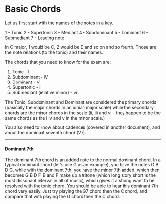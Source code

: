 # Basic Chords

Let us first start with the names of the notes in a key.

1 - Tonic
2 - Supertonic
3 - Mediant
4 - Subdominant
5 - Dominant
6 - Submediant
7 - Leading note

In C major, 1 would be C, 2 would be D and so on and so fourth. Those are the note relations (to the tonic) and their names.

The chords that you need to know for the exam are:
1. Tonic - I
2. Subdominant - IV
3. Dominant - V
4. Supertonic - ii
5. Submediant (relative minor) - vi

The Tonic, Subdominant and Dominant are considered the primary chords (basically the major chords in an ionian major scale) while the secondary chords are the minor chords in the scale (ii, iii and vi - they happen to be the same chords as the i iv and v in the minor scale.)

You also need to know about cadences (covered in another document), and about the dominant seventh chord (V7).

---

#### Dominant 7th

The dominant 7th chord is an added note to the normal dominant chord. In a typical dominant chord (let's use G as an example), you have the notes G B D G, while with the dominant 7th, you have the minor 7th added, which then becomes G B D F. B and F make up a tritone (which long story short is the most dissonant interval in all of music), which gives it a strong want to be resolved with the tonic chord. You should be able to hear this dominant 7th chord very easily. Just try playing the G7 chord then the C chord, and compare that with playing the G chord then the C chord.

